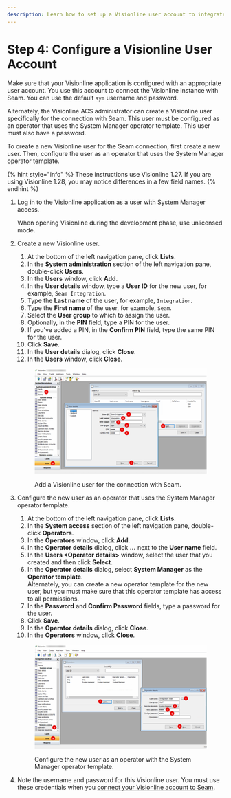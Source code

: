 ```yaml
---
description: Learn how to set up a Visionline user account to integrate with Seam.
---
```


# Step 4: Configure a Visionline User Account

Make sure that your Visionline application is configured with an appropriate user account. You use this account to connect the Visionline instance with Seam. You can use the default `sym` username and password.

Alternately, the Visionline ACS administrator can create a Visionline user specifically for the connection with Seam. This user must be configured as an operator that uses the System Manager operator template. This user must also have a password.

To create a new Visionline user for the Seam connection, first create a new user. Then, configure the user as an operator that uses the System Manager operator template.

{% hint style="info" %}
These instructions use Visionline 1.27. If you are using Visionline 1.28, you may notice differences in a few field names.
{% endhint %}

1.  Log in to the Visionline application as a user with System Manager access.

    When opening Visionline during the development phase, use unlicensed mode.
2.  Create a new Visionline user.&#x20;

    1. At the bottom of the left navigation pane, click **Lists**.
    2. In the **System administration** section of the left navigation pane, double-click **Users**.
    3. In the **Users** window, click **Add**.
    4. In the **User details** window, type a **User ID** for the new user, for example, `Seam Integration`.
    5. Type the **Last name** of the user, for example, `Integration`.
    6. Type the **First name** of the user, for example, `Seam`.
    7. Select the **User group** to which to assign the user.
    8. Optionally, in the **PIN** field, type a PIN for the user.
    9. If you've added a PIN, in the **Confirm PIN** field, type the same PIN for the user.
    10. Click **Save**.
    11. In the **User details** dialog, click **Close**.
    12. In the **Users** window, click **Close**.

    <figure><img src="../../../../../.gitbook/assets/visionline-add-user.png" alt="Add a Visionline user for the connection with Seam."><figcaption><p>Add a Visionline user for the connection with Seam.</p></figcaption></figure>
3.  Configure the new user as an operator that uses the System Manager operator template.

    1. At the bottom of the left navigation pane, click **Lists**.
    2. In the **System access** section of the left navigation pane, double-click **Operators**.
    3. In the **Operators** window, click **Add**.
    4. In the **Operator details** dialog, click **...** next to the **User name** field.
    5. In the **Users \<Operator details>** window, select the user that you created and then click **Select**.
    6. In the **Operator details** dialog, select **System Manager** as the **Operator template**.\
       Alternately, you can create a new operator template for the new user, but you must make sure that this operator template has access to all permissions.
    7. In the **Password** and **Confirm Password** fields, type a password for the user.
    8. Click **Save**.
    9. In the **Operator details** dialog, click **Close**.
    10. In the **Operators** window, click **Close**.

    <figure><img src="../../../../../.gitbook/assets/visionline-add-operator.png" alt="Configure the new user as an operator with the System Manager operator template."><figcaption><p>Configure the new user as an operator with the System Manager operator template.</p></figcaption></figure>
4. Note the username and password for this Visionline user. You must use these credentials when you [connect your Visionline account to Seam](../../../../assa-abloy-visionline-access-control-system-in-development/visionline-acs-setup-instructions/developing-and-launching-your-visionline-mobile-key-app/developing-your-visionline-mobile-key-app/step-10-connect-your-visionline-development-account-to-seam.md).
